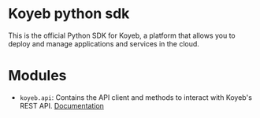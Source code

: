 # Koyeb python sdk

This is the official Python SDK for Koyeb, a platform that allows you to deploy and manage applications and services in the cloud.

# Modules

- `koyeb.api`: Contains the API client and methods to interact with Koyeb's REST API. [Documentation](./koyeb/api_README.md)
